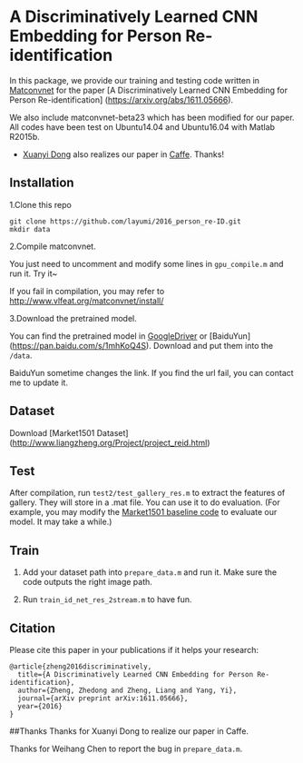 # A Discriminatively Learned CNN Embedding for Person Re-identification

In this package, we provide our training and testing code written in [Matconvnet](http://www.vlfeat.org/matconvnet/) for the paper [A Discriminatively Learned CNN Embedding for Person Re-identification] (https://arxiv.org/abs/1611.05666).
 
We also include matconvnet-beta23 which has been modified for our paper. All codes have been test on Ubuntu14.04 and Ubuntu16.04 with Matlab R2015b.

* [Xuanyi Dong](https://github.com/D-X-Y) also realizes our paper in [Caffe](https://github.com/D-X-Y/caffe-reid). Thanks!

## Installation
1.Clone this repo 
```Shell
git clone https://github.com/layumi/2016_person_re-ID.git
mkdir data
```
2.Compile matconvnet. 

You just need to uncomment and modify some lines in `gpu_compile.m` and run it. Try it~

If you fail in compilation, you may refer to http://www.vlfeat.org/matconvnet/install/

3.Download the pretrained model. 

You can find the pretrained model in [GoogleDriver](https://drive.google.com/file/d/0B0VOCNYh8HeRV29EaGRXWFZPbHM/view?usp=sharing) or [BaiduYun] (https://pan.baidu.com/s/1mhKoQ4S). Download and put them into the `/data`.

BaiduYun sometime changes the link. If you find the url fail, you can contact me to update it.

## Dataset
Download [Market1501 Dataset] (http://www.liangzheng.org/Project/project_reid.html)

## Test 
After compilation, run `test2/test_gallery_res.m` to extract the features of gallery. They will store in a .mat file. You can use it to do evaluation.
(For example, you may modify the [Market1501 baseline code](http://www.liangzheng.org/Project/project_reid.html) to evaluate our model. It may take a while.)

## Train
1. Add your dataset path into `prepare_data.m` and run it. Make sure the code outputs the right image path.

2. Run `train_id_net_res_2stream.m` to have fun.

## Citation
Please cite this paper in your publications if it helps your research:
```
@article{zheng2016discriminatively,
  title={A Discriminatively Learned CNN Embedding for Person Re-identification},
  author={Zheng, Zhedong and Zheng, Liang and Yang, Yi},
  journal={arXiv preprint arXiv:1611.05666},
  year={2016}
}
```
##Thanks
Thanks for Xuanyi Dong to realize our paper in Caffe.

Thanks for Weihang Chen to report the bug in `prepare_data.m`.
